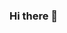 ### Hi there 👋

<!--
**pushkarraja/pushkarraja** is a ✨ _special_ ✨ repository because its `README.md` (this file) appears on your GitHub profile.

Here are some ideas to get you started:

- 🔭 I’m currently working on Social Media App
- 🌱 I’m currently learning Android Dev
- 📫 How to reach me: pushkarraaja@gmail.com
- ⚡ Fun fact: ...
-->
